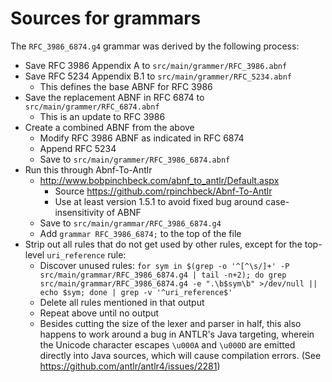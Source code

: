 # Sources for grammars

The `RFC_3986_6874.g4` grammar was derived by the following process:

- Save RFC 3986 Appendix A to `src/main/grammer/RFC_3986.abnf`
- Save RFC 5234 Appendix B.1 to `src/main/grammer/RFC_5234.abnf`
    - This defines the base ABNF for RFC 3986
- Save the replacement ABNF in RFC 6874 to `src/main/grammer/RFC_6874.abnf`
    - This is an update to RFC 3986
- Create a combined ABNF from the above
    - Modify RFC 3986 ABNF as indicated in RFC 6874
    - Append RFC 5234
    - Save to `src/main/grammer/RFC_3986_6874.abnf`
- Run this through Abnf-To-Antlr
    - http://www.bobpinchbeck.com/abnf_to_antlr/Default.aspx
        - Source https://github.com/rpinchbeck/Abnf-To-Antlr
        - Use at least version 1.5.1 to avoid fixed bug around
          case-insensitivity of ABNF
    - Save to `src/main/grammar/RFC_3986_6874.g4`
    - Add `grammar RFC_3986_6874;` to the top of the file
- Strip out all rules that do not get used by other rules, except for
  the top-level `uri_reference` rule:
    - Discover unused rules: `for sym in $(grep -o '^[^\s/]+' -P src/main/grammar/RFC_3986_6874.g4 | tail -n+2); do grep src/main/grammar/RFC_3986_6874.g4 -e ".\b$sym\b" >/dev/null || echo $sym; done | grep -v '^uri_reference$'`
    - Delete all rules mentioned in that output
    - Repeat above until no output
    - Besides cutting the size of the lexer and parser in half, this
      also happens to work around a bug in ANTLR's Java targeting,
      wherein the Unicode character escapes `\u000A` and `\u000D` are
      emitted directly into Java sources, which will cause compilation
      errors. (See https://github.com/antlr/antlr4/issues/2281)
